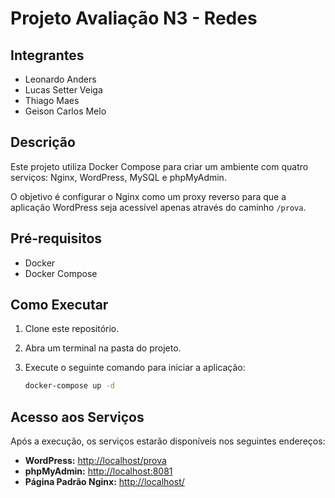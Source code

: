 # Projeto Avaliação N3 - Redes

## Integrantes

- Leonardo Anders
- Lucas Setter Veiga
- Thiago Maes
- Geison Carlos Melo

## Descrição

Este projeto utiliza Docker Compose para criar um ambiente com quatro serviços: Nginx, WordPress, MySQL e phpMyAdmin.

O objetivo é configurar o Nginx como um proxy reverso para que a aplicação WordPress seja acessível apenas através do caminho `/prova`.

## Pré-requisitos

- Docker
- Docker Compose

## Como Executar

1.  Clone este repositório.
2.  Abra um terminal na pasta do projeto.
3.  Execute o seguinte comando para iniciar a aplicação:

    ```bash
    docker-compose up -d
    ```

## Acesso aos Serviços

Após a execução, os serviços estarão disponíveis nos seguintes endereços:

- **WordPress:** [http://localhost/prova](http://localhost/prova)
- **phpMyAdmin:** [http://localhost:8081](http://localhost:8081)
- **Página Padrão Nginx:** [http://localhost/](http://localhost/)